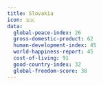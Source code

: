 ```yaml
---
title: Slovakia
icon: 🇸🇰
data:
  global-peace-index: 26
  gross-domestic-product: 62
  human-development-index: 45
  world-happiness-report: 45
  cost-of-living: 91
  good-country-index: 32
  global-freedom-score: 38
---
```


